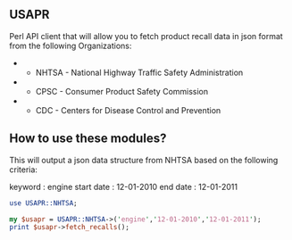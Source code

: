 ## USAPR
Perl API client that will allow you to fetch product recall data in json format from the following Organizations:

* - NHTSA - National Highway Traffic Safety Administration
* - CPSC - Consumer Product Safety Commission 
* - CDC - Centers for Disease Control and Prevention


## How to use these modules?

This will output a json data structure from NHTSA based on the following criteria:

keyword : engine
start date : 12-01-2010
end date : 12-01-2011

```perl
use USAPR::NHTSA;

my $usapr = USAPR::NHTSA->('engine','12-01-2010','12-01-2011');
print $usapr->fetch_recalls();
```
